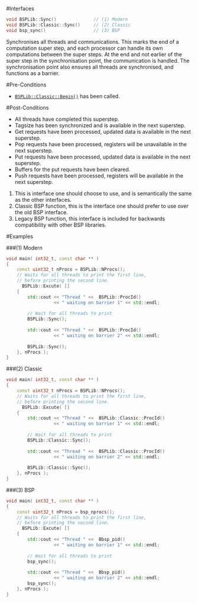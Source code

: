 #Interfaces

```cpp
void BSPLib::Sync()              // (1) Modern
void BSPLib::Classic::Sync()     // (2) Classic
void bsp_sync()                  // (3) BSP
```

Synchronises all threads and communications. This marks the end of a computation super step, 
and each processor can handle its own computations between the super steps. At the end and not earlier
of the super step in the synchronisation point, the communication is handled. The synchronisation 
point also ensures all threads are synchronised, and functions as a barrier.

#Pre-Conditions
* [`BSPLib::Classic::Begin()`](../logic/begin.md) has been called.

#Post-Conditions
* All threads have completed this superstep.
* Tagsize has been synchronized and is available in the next superstep.
* Get requests have been processed, updated data is available in the next superstep.
* Pop requests have been processed, registers will be unavailable in the next superstep.
* Put requests have been processed, updated data is available in the next superstep.
* Buffers for the put requests have been cleared.
* Push requests have been processed, registers will be available in the next superstep.

1. This is interface one should choose to use, and is semantically the same as the other interfaces.
2. Classic BSP function, this is the interface one should prefer to use over the old BSP interface.
3. Legacy BSP function, this interface is included for backwards compatibility with other BSP libraries.
     
#Examples

###(1) Modern

```cpp
void main( int32_t, const char ** )
{
    const uint32_t nProcs = BSPLib::NProcs();
    // Waits for all threads to print the first line, 
    // before printing the second line.
      BSPLib::Excute( []
    {            
        std::cout << "Thread " <<  BSPLib::ProcId() 
                  << " waiting on barrier 1" << std::endl;
        
        // Wait for all threads to print
        BSPLib::Sync();
    
        std::cout << "Thread " <<  BSPLib::ProcId() 
                  << " waiting on barrier 2" << std::endl;
                  
        BSPLib::Sync();
    }, nProcs );
}
```

###(2) Classic

```cpp
void main( int32_t, const char ** )
{
    const uint32_t nProcs = BSPLib::NProcs();
    // Waits for all threads to print the first line, 
    // before printing the second line.
      BSPLib::Excute( []
    {            
        std::cout << "Thread " <<  BSPLib::Classic::ProcId() 
                  << " waiting on barrier 1" << std::endl;
        
        // Wait for all threads to print
        BSPLib::Classic::Sync();
    
        std::cout << "Thread " <<  BSPLib::Classic::ProcId() 
                  << " waiting on barrier 2" << std::endl;
                  
        BSPLib::Classic::Sync();
    }, nProcs );
}
```

###(3) BSP

```cpp
void main( int32_t, const char ** )
{
    const uint32_t nProcs = bsp_nprocs();
    // Waits for all threads to print the first line, 
    // before printing the second line.
      BSPLib::Excute( []
    {            
        std::cout << "Thread " <<  Bbsp_pid() 
                  << " waiting on barrier 1" << std::endl;
        
        // Wait for all threads to print
        bsp_sync();
    
        std::cout << "Thread " <<  Bbsp_pid() 
                  << " waiting on barrier 2" << std::endl;
        bsp_sync();
    }, nProcs );
}
```